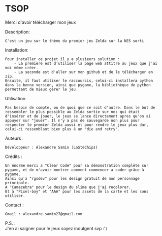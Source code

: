 # TSOP

Merci d'avoir télécharger mon jeux


Description:

    C'est un jeu sur le thème du premier jeu Zelda sur la NES sorti 

Installation:

    Pour installer ce projet il y a plusieurs solution :
        - La première est d'utiliser la page web attitré au jeux que j'ai moi même créer.
        - La seconde est d'aller sur mon github et de le télécharger en zip.
    Ensuite, il faut utiliser le raccourcis, celui-ci installera python dans la bonne version, ainsi que pygame, la bibliothèque de python permettant de mieux gérer le jeu


Utilisation:

    Pas besoin de compte, ou de quoi que ce soit d'autre. Dans le but de ressembler le plus possible au Zelda sortie sur nes qui était d'insérer et de jouer, le jeux se lance directement apres qu'on ai appuyer sur "jouer". Il n'y a pas de sauvegarde non plus pour respecter le premier Zelda aussi et pour rendre le jeux plus dur, celui-ci ressemblant bien plus à un "die and retry".


Auteurs :

    Développeur : Alexandre Samin (LaSteChips)


Crédits :

    Un énorme merci a "Clear Code" pour sa démonstration complète sur pygame, et de m'avoir montrer comment commencer a coder grâce à pygame.
    Ainsi qu'a "rgsdev" pour les design gratuit de mon personnage principale.
    A "Camacebra" pour le design du slime que j'ai recolorer.
    Et à "Pixel-boy" et "AAA" pour les assets de la carte et les sons utiliser.


Contact :

    Gmail : alexandre.samin27@gmail.com





P.S. :  
J'en ai saigner pour le jeux soyez indulgent svp :')
